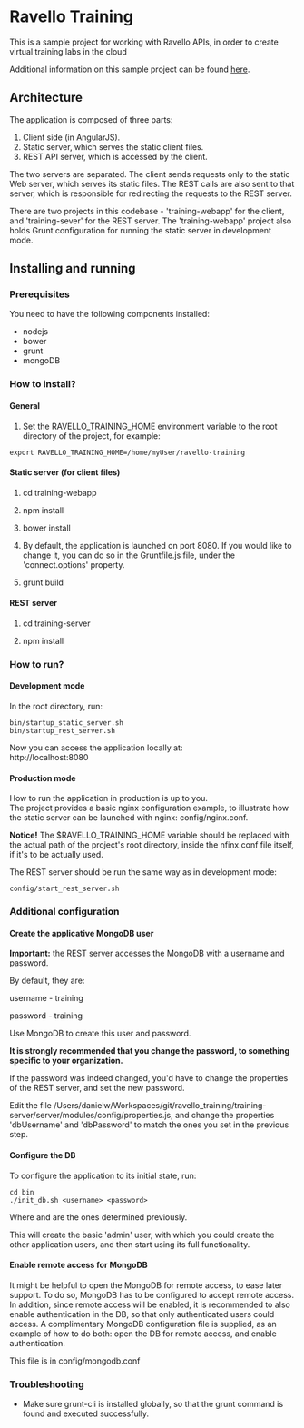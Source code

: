 # Ravello Training

This is a sample project for working with Ravello APIs, in order to create virtual training labs in the cloud 

Additional information on this sample project can be found [here](http://www.ravellosystems.com/blog/virtual-training-labs-in-the-cloud/?mkt_tok=3RkMMJWWfF9wsRoku6jMZKXonjHpfsX56uooUKGylMI%2F0ER3fOvrPUfGjI4ATstnI%2BSLDwEYGJlv6SgFQ7jDMaNjz7gEXxU%3D).

## Architecture

The application is composed of three parts:

1. Client side (in AngularJS).
2. Static server, which serves the static client files.
3. REST API server, which is accessed by the client.

The two servers are separated.
The client sends requests only to the static Web server, which serves its static files.
The REST calls are also sent to that server, which is responsible for redirecting the requests to the REST server.

There are two projects in this codebase - 'training-webapp' for the client, and 'training-sever' for the REST server.
The 'training-webapp' project also holds Grunt configuration for running the static server in development mode.

## Installing and running

### Prerequisites

You need to have the following components installed:
- nodejs
- bower
- grunt
- mongoDB

### How to install?

#### General
1. Set the RAVELLO_TRAINING_HOME environment variable to the root directory of the project, for example:

```
export RAVELLO_TRAINING_HOME=/home/myUser/ravello-training
```

#### Static server (for client files)
1. cd training-webapp

2. npm install  

3. bower install

4. By default, the application is launched on port 8080. If you would like to change it, you can do so in the Gruntfile.js file, under the 'connect.options' property.

5. grunt build

#### REST server
1. cd training-server

2. npm install

### How to run?

#### Development mode
In the root directory, run:  

```
bin/startup_static_server.sh
bin/startup_rest_server.sh
```

Now you can access the application locally at:  
http://localhost:8080

#### Production mode
How to run the application in production is up to you.  
The project provides a basic nginx configuration example, to illustrate how the static server can be launched with nginx: config/nginx.conf.  

**Notice!** The $RAVELLO_TRAINING_HOME variable should be replaced with the actual path of the project's root directory, inside the nfinx.conf file itself, if it's to be actually used.

The REST server should be run the same way as in development mode:

```
config/start_rest_server.sh
```

### Additional configuration

#### Create the applicative MongoDB user
**Important:** the REST server accesses the MongoDB with a username and password.

By default, they are:

username - training

password - training

Use MongoDB to create this user and password.

**It is strongly recommended that you change the password, to something specific to your organization.**

If the password was indeed changed, you'd have to change the properties of the REST server, and set the new password.

Edit the file /Users/danielw/Workspaces/git/ravello_training/training-server/server/modules/config/properties.js, and change the properties 'dbUsername' and 'dbPassword' to match the ones you set in the previous step.

#### Configure the DB
To configure the application to its initial state, run:

```
cd bin
./init_db.sh <username> <password>
```

Where <username> and <password> are the ones determined previously. 

This will create the basic 'admin' user, with which you could create the other application users, and then start using its full functionality.

#### Enable remote access for MongoDB

It might be helpful to open the MongoDB for remote access, to ease later support.
To do so, MongoDB has to be configured to accept remote access.
In addition, since remote access will be enabled, it is recommended to also enable authentication in the DB, so that only authenticated users could access.
A complimentary MongoDB configuration file is supplied, as an example of how to do both: open the DB for remote access, and enable authentication.

This file is in config/mongodb.conf

### Troubleshooting

- Make sure grunt-cli is installed globally, so that the grunt command is found and executed successfully.  

